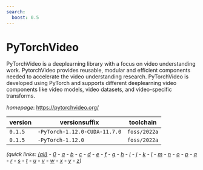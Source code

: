 ```yaml
---
search:
  boost: 0.5
---
```

# PyTorchVideo

PyTorchVideo is a deeplearning library with a focus on video understanding work. PytorchVideo provides reusable, modular and efficient components needed to accelerate the video understanding research. PyTorchVideo is developed using PyTorch and supports different deeplearning video components like video models, video datasets, and video-specific transforms.

*homepage*: <https://pytorchvideo.org/>

version | versionsuffix | toolchain
--------|---------------|----------
``0.1.5`` | ``-PyTorch-1.12.0-CUDA-11.7.0`` | ``foss/2022a``
``0.1.5`` | ``-PyTorch-1.12.0`` | ``foss/2022a``


*(quick links: [(all)](../index.md) - [0](../0/index.md) - [a](../a/index.md) - [b](../b/index.md) - [c](../c/index.md) - [d](../d/index.md) - [e](../e/index.md) - [f](../f/index.md) - [g](../g/index.md) - [h](../h/index.md) - [i](../i/index.md) - [j](../j/index.md) - [k](../k/index.md) - [l](../l/index.md) - [m](../m/index.md) - [n](../n/index.md) - [o](../o/index.md) - [p](../p/index.md) - [q](../q/index.md) - [r](../r/index.md) - [s](../s/index.md) - [t](../t/index.md) - [u](../u/index.md) - [v](../v/index.md) - [w](../w/index.md) - [x](../x/index.md) - [y](../y/index.md) - [z](../z/index.md))*

